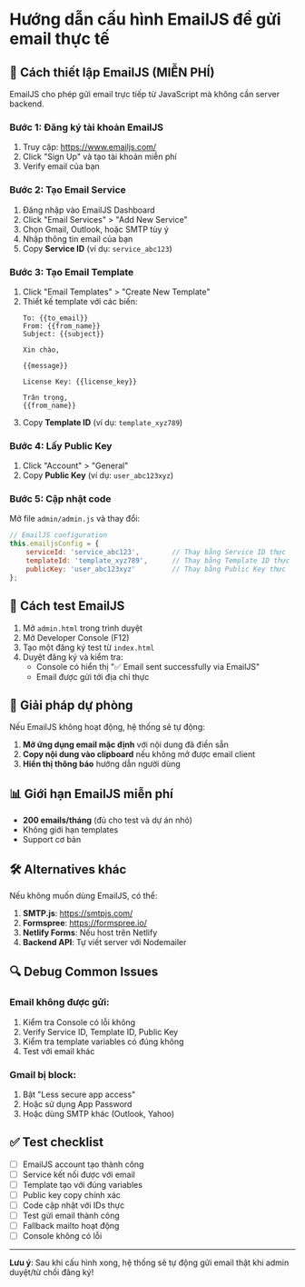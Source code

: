 # Hướng dẫn cấu hình EmailJS để gửi email thực tế

## 📧 Cách thiết lập EmailJS (MIỄN PHÍ)

EmailJS cho phép gửi email trực tiếp từ JavaScript mà không cần server backend.

### Bước 1: Đăng ký tài khoản EmailJS
1. Truy cập: https://www.emailjs.com/
2. Click "Sign Up" và tạo tài khoản miễn phí
3. Verify email của bạn

### Bước 2: Tạo Email Service
1. Đăng nhập vào EmailJS Dashboard
2. Click "Email Services" > "Add New Service"
3. Chọn Gmail, Outlook, hoặc SMTP tùy ý
4. Nhập thông tin email của bạn
5. Copy **Service ID** (ví dụ: `service_abc123`)

### Bước 3: Tạo Email Template
1. Click "Email Templates" > "Create New Template"
2. Thiết kế template với các biến:
   ```
   To: {{to_email}}
   From: {{from_name}}
   Subject: {{subject}}
   
   Xin chào,
   
   {{message}}
   
   License Key: {{license_key}}
   
   Trân trọng,
   {{from_name}}
   ```
3. Copy **Template ID** (ví dụ: `template_xyz789`)

### Bước 4: Lấy Public Key
1. Click "Account" > "General"
2. Copy **Public Key** (ví dụ: `user_abc123xyz`)

### Bước 5: Cập nhật code
Mở file `admin/admin.js` và thay đổi:

```javascript
// EmailJS configuration
this.emailjsConfig = {
    serviceId: 'service_abc123',        // Thay bằng Service ID thực
    templateId: 'template_xyz789',      // Thay bằng Template ID thực  
    publicKey: 'user_abc123xyz'         // Thay bằng Public Key thực
};
```

## 🔧 Cách test EmailJS

1. Mở `admin.html` trong trình duyệt
2. Mở Developer Console (F12)
3. Tạo một đăng ký test từ `index.html`
4. Duyệt đăng ký và kiểm tra:
   - Console có hiển thị "✅ Email sent successfully via EmailJS"
   - Email được gửi tới địa chỉ thực

## 🚨 Giải pháp dự phòng

Nếu EmailJS không hoạt động, hệ thống sẽ tự động:

1. **Mở ứng dụng email mặc định** với nội dung đã điền sẵn
2. **Copy nội dung vào clipboard** nếu không mở được email client
3. **Hiển thị thông báo** hướng dẫn người dùng

## 📊 Giới hạn EmailJS miễn phí

- **200 emails/tháng** (đủ cho test và dự án nhỏ)
- Không giới hạn templates
- Support cơ bản

## 🛠️ Alternatives khác

Nếu không muốn dùng EmailJS, có thể:

1. **SMTP.js**: https://smtpjs.com/
2. **Formspree**: https://formspree.io/
3. **Netlify Forms**: Nếu host trên Netlify
4. **Backend API**: Tự viết server với Nodemailer

## 🔍 Debug Common Issues

### Email không được gửi:
1. Kiểm tra Console có lỗi không
2. Verify Service ID, Template ID, Public Key
3. Kiểm tra template variables có đúng không
4. Test với email khác

### Gmail bị block:
1. Bật "Less secure app access"
2. Hoặc sử dụng App Password
3. Hoặc dùng SMTP khác (Outlook, Yahoo)

## ✅ Test checklist

- [ ] EmailJS account tạo thành công
- [ ] Service kết nối được với email
- [ ] Template tạo với đúng variables
- [ ] Public key copy chính xác
- [ ] Code cập nhật với IDs thực
- [ ] Test gửi email thành công
- [ ] Fallback mailto hoạt động
- [ ] Console không có lỗi

---

**Lưu ý**: Sau khi cấu hình xong, hệ thống sẽ tự động gửi email thật khi admin duyệt/từ chối đăng ký!